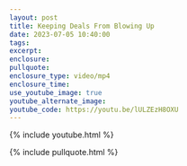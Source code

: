 ```yaml
---
layout: post
title: Keeping Deals From Blowing Up
date: 2023-07-05 10:40:00
tags:
excerpt:
enclosure:
pullquote:
enclosure_type: video/mp4
enclosure_time:
use_youtube_image: true
youtube_alternate_image:
youtube_code: https://youtu.be/lULZEzH8OXU
---
```

{% include youtube.html %}

{% include pullquote.html %}
